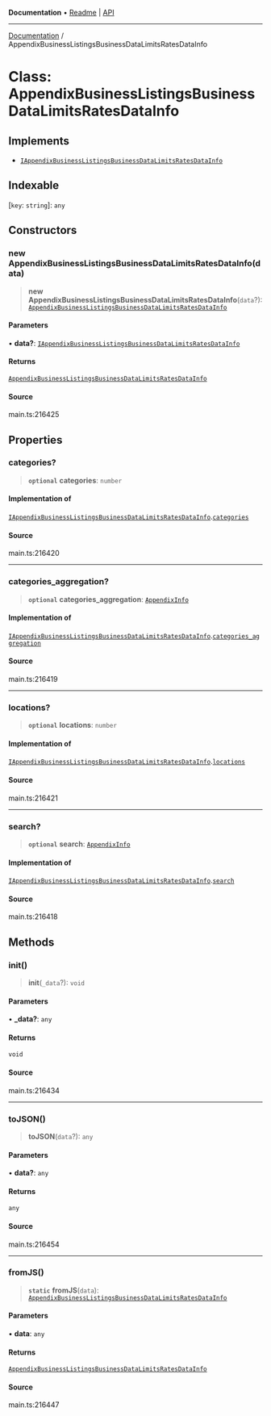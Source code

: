 **Documentation** • [Readme](../README.md) \| [API](../globals.md)

***

[Documentation](../README.md) / AppendixBusinessListingsBusinessDataLimitsRatesDataInfo

# Class: AppendixBusinessListingsBusinessDataLimitsRatesDataInfo

## Implements

- [`IAppendixBusinessListingsBusinessDataLimitsRatesDataInfo`](../interfaces/IAppendixBusinessListingsBusinessDataLimitsRatesDataInfo.md)

## Indexable

 \[`key`: `string`\]: `any`

## Constructors

### new AppendixBusinessListingsBusinessDataLimitsRatesDataInfo(data)

> **new AppendixBusinessListingsBusinessDataLimitsRatesDataInfo**(`data`?): [`AppendixBusinessListingsBusinessDataLimitsRatesDataInfo`](AppendixBusinessListingsBusinessDataLimitsRatesDataInfo.md)

#### Parameters

• **data?**: [`IAppendixBusinessListingsBusinessDataLimitsRatesDataInfo`](../interfaces/IAppendixBusinessListingsBusinessDataLimitsRatesDataInfo.md)

#### Returns

[`AppendixBusinessListingsBusinessDataLimitsRatesDataInfo`](AppendixBusinessListingsBusinessDataLimitsRatesDataInfo.md)

#### Source

main.ts:216425

## Properties

### categories?

> **`optional`** **categories**: `number`

#### Implementation of

[`IAppendixBusinessListingsBusinessDataLimitsRatesDataInfo`](../interfaces/IAppendixBusinessListingsBusinessDataLimitsRatesDataInfo.md).[`categories`](../interfaces/IAppendixBusinessListingsBusinessDataLimitsRatesDataInfo.md#categories)

#### Source

main.ts:216420

***

### categories\_aggregation?

> **`optional`** **categories\_aggregation**: [`AppendixInfo`](AppendixInfo.md)

#### Implementation of

[`IAppendixBusinessListingsBusinessDataLimitsRatesDataInfo`](../interfaces/IAppendixBusinessListingsBusinessDataLimitsRatesDataInfo.md).[`categories_aggregation`](../interfaces/IAppendixBusinessListingsBusinessDataLimitsRatesDataInfo.md#categories_aggregation)

#### Source

main.ts:216419

***

### locations?

> **`optional`** **locations**: `number`

#### Implementation of

[`IAppendixBusinessListingsBusinessDataLimitsRatesDataInfo`](../interfaces/IAppendixBusinessListingsBusinessDataLimitsRatesDataInfo.md).[`locations`](../interfaces/IAppendixBusinessListingsBusinessDataLimitsRatesDataInfo.md#locations)

#### Source

main.ts:216421

***

### search?

> **`optional`** **search**: [`AppendixInfo`](AppendixInfo.md)

#### Implementation of

[`IAppendixBusinessListingsBusinessDataLimitsRatesDataInfo`](../interfaces/IAppendixBusinessListingsBusinessDataLimitsRatesDataInfo.md).[`search`](../interfaces/IAppendixBusinessListingsBusinessDataLimitsRatesDataInfo.md#search)

#### Source

main.ts:216418

## Methods

### init()

> **init**(`_data`?): `void`

#### Parameters

• **\_data?**: `any`

#### Returns

`void`

#### Source

main.ts:216434

***

### toJSON()

> **toJSON**(`data`?): `any`

#### Parameters

• **data?**: `any`

#### Returns

`any`

#### Source

main.ts:216454

***

### fromJS()

> **`static`** **fromJS**(`data`): [`AppendixBusinessListingsBusinessDataLimitsRatesDataInfo`](AppendixBusinessListingsBusinessDataLimitsRatesDataInfo.md)

#### Parameters

• **data**: `any`

#### Returns

[`AppendixBusinessListingsBusinessDataLimitsRatesDataInfo`](AppendixBusinessListingsBusinessDataLimitsRatesDataInfo.md)

#### Source

main.ts:216447
